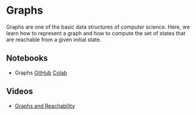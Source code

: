 # Graphs

Graphs are one of the basic data structures of computer science.  Here, we learn how to represent a graph and how to compute the set of states that are reachable from a given initial state. 

## Notebooks

* Graphs [GitHub](https://github.com/abstractions-in-python/abstractions-in-python.github.io/blob/master/notebooks/Graphs_chapter.ipynb) [Colab](https://drive.google.com/file/d/1_l9ywab1Hs3nqRmjVLoCNqSATd1KjWB7/view?usp=sharing)

## Videos

* [Graphs and Reachability](https://drive.google.com/file/d/1aRm5M4siM6eSCeAgWrC9vipHzP5y38UL/view?usp=drive_link)

